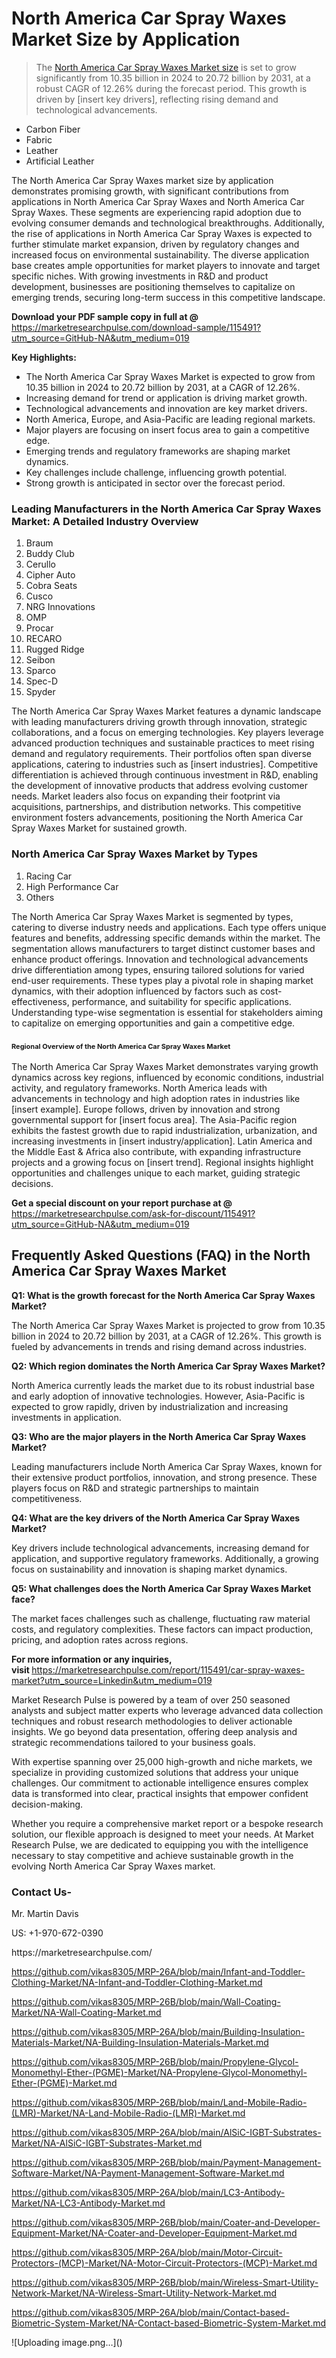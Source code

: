 <h1>North America Car Spray Waxes Market&nbsp;Size by Application</h1><blockquote><p>The <a href="https://marketresearchpulse.com/download-sample/115491?utm_source=GitHub-NA&amp;utm_medium=019">North America Car Spray Waxes Market size</a> is set to grow significantly from 10.35 billion in 2024 to 20.72 billion by 2031, at a robust CAGR of 12.26% during the forecast period. This growth is driven by [insert key drivers], reflecting rising demand and technological advancements.</p></blockquote><ul><li>Carbon Fiber<li> Fabric<li> Leather<li> Artificial Leather</li></ul><p>The North America Car Spray Waxes market size by application demonstrates promising growth, with significant contributions from applications in North America Car Spray Waxes and North America Car Spray Waxes. These segments are experiencing rapid adoption due to evolving consumer demands and technological breakthroughs. Additionally, the rise of applications in North America Car Spray Waxes is expected to further stimulate market expansion, driven by regulatory changes and increased focus on environmental sustainability. The diverse application base creates ample opportunities for market players to innovate and target specific niches. With growing investments in R&D and product development, businesses are positioning themselves to capitalize on emerging trends, securing long-term success in this competitive landscape.</p><p><strong>Download your PDF sample copy in full at @ </strong><a href="https://marketresearchpulse.com/download-sample/115491?utm_source=GitHub-NA&amp;utm_medium=019">https://marketresearchpulse.com/download-sample/115491?utm_source=GitHub-NA&amp;utm_medium=019</a></p><p><strong>Key Highlights: </strong></p><ul><li>The North America Car Spray Waxes Market is expected to grow from 10.35 billion in 2024 to 20.72 billion by 2031, at a CAGR of 12.26%.</li><li>Increasing demand for trend or application is driving market growth.</li><li>Technological advancements and innovation are key market drivers.</li><li>North America, Europe, and Asia-Pacific are leading regional markets.</li><li>Major players are focusing on insert focus area to gain a competitive edge.</li><li>Emerging trends and regulatory frameworks are shaping market dynamics.</li><li>Key challenges include challenge, influencing growth potential.</li><li>Strong growth is anticipated in sector over the forecast period.</li></ul><h3>Leading Manufacturers in the North America Car Spray Waxes Market: A Detailed Industry Overview</h3><ol><li>Braum</li><li>Buddy Club</li><li>Cerullo</li><li>Cipher Auto</li><li>Cobra Seats</li><li>Cusco</li><li>NRG Innovations</li><li>OMP</li><li>Procar</li><li>RECARO</li><li>Rugged Ridge</li><li>Seibon</li><li>Sparco</li><li>Spec-D</li><li>Spyder</li></ol><div class="flex max-w-full flex-col flex-grow"><div class="min-h-8 text-message flex w-full flex-col items-end gap-2 whitespace-normal break-words [.text-message+&amp;]:mt-5" dir="auto" data-message-author-role="assistant" data-message-id="fd8432e4-4910-450d-b182-61b7bfb0a01f" data-message-model-slug="gpt-4o"><div class="flex w-full flex-col gap-1 empty:hidden first:pt-[3px]"><div class="markdown prose w-full break-words dark:prose-invert light"><p>The North America Car Spray Waxes Market features a dynamic landscape with leading manufacturers driving growth through innovation, strategic collaborations, and a focus on emerging technologies. Key players leverage advanced production techniques and sustainable practices to meet rising demand and regulatory requirements. Their portfolios often span diverse applications, catering to industries such as [insert industries]. Competitive differentiation is achieved through continuous investment in R&amp;D, enabling the development of innovative products that address evolving customer needs. Market leaders also focus on expanding their footprint via acquisitions, partnerships, and distribution networks. This competitive environment fosters advancements, positioning the North America Car Spray Waxes Market for sustained growth.</p></div></div></div></div><h3>North America Car Spray Waxes Market by Types</h3><ol><li>Racing Car<li> High Performance Car<li> Others</li></ol><div class="flex max-w-full flex-col flex-grow"><div class="min-h-8 text-message flex w-full flex-col items-end gap-2 whitespace-normal break-words [.text-message+&amp;]:mt-5" dir="auto" data-message-author-role="assistant" data-message-id="084470be-0bb7-4664-bddf-5156b4f41249" data-message-model-slug="gpt-4o-mini"><div class="flex w-full flex-col gap-1 empty:hidden first:pt-[3px]"><div class="markdown prose w-full break-words dark:prose-invert light"><p>The North America Car Spray Waxes Market is segmented by types, catering to diverse industry needs and applications. Each type offers unique features and benefits, addressing specific demands within the market. The segmentation allows manufacturers to target distinct customer bases and enhance product offerings. Innovation and technological advancements drive differentiation among types, ensuring tailored solutions for varied end-user requirements. These types play a pivotal role in shaping market dynamics, with their adoption influenced by factors such as cost-effectiveness, performance, and suitability for specific applications. Understanding type-wise segmentation is essential for stakeholders aiming to capitalize on emerging opportunities and gain a competitive edge.</p></div></div></div></div><h3><span style="font-size: 11px;">Regional Overview of the North America Car Spray Waxes Market</span></h3><div class="flex max-w-full flex-col flex-grow"><div class="min-h-8 text-message flex w-full flex-col items-end gap-2 whitespace-normal break-words [.text-message+&amp;]:mt-5" dir="auto" data-message-author-role="assistant" data-message-id="e9038762-ce64-4e30-91c9-9bd413514231" data-message-model-slug="gpt-4o-mini"><div class="flex w-full flex-col gap-1 empty:hidden first:pt-[3px]"><div class="markdown prose w-full break-words dark:prose-invert light"><p>The North America Car Spray Waxes Market demonstrates varying growth dynamics across key regions, influenced by economic conditions, industrial activity, and regulatory frameworks. North America leads with advancements in technology and high adoption rates in industries like [insert example]. Europe follows, driven by innovation and strong governmental support for [insert focus area]. The Asia-Pacific region exhibits the fastest growth due to rapid industrialization, urbanization, and increasing investments in [insert industry/application]. Latin America and the Middle East &amp; Africa also contribute, with expanding infrastructure projects and a growing focus on [insert trend]. Regional insights highlight opportunities and challenges unique to each market, guiding strategic decisions.</p></div></div></div></div><p><strong>Get a special discount on your report purchase at @ </strong><a href="https://marketresearchpulse.com/ask-for-discount/115491?utm_source=GitHub-NA&amp;utm_medium=019">https://marketresearchpulse.com/ask-for-discount/115491?utm_source=GitHub-NA&amp;utm_medium=019</a></p><h2>Frequently Asked Questions (FAQ) in the North America Car Spray Waxes Market</h2><p><strong>Q1: What is the growth forecast for the North America Car Spray Waxes Market?</strong></p><p>The North America Car Spray Waxes Market is projected to grow from 10.35 billion in 2024 to 20.72 billion by 2031, at a CAGR of 12.26%. This growth is fueled by advancements in trends and rising demand across industries.</p><p><strong>Q2: Which region dominates the North America Car Spray Waxes Market?</strong></p><p>North America currently leads the market due to its robust industrial base and early adoption of innovative technologies. However, Asia-Pacific is expected to grow rapidly, driven by industrialization and increasing investments in application.</p><p><strong>Q3: Who are the major players in the North America Car Spray Waxes Market?</strong></p><p>Leading manufacturers include North America Car Spray Waxes, known for their extensive product portfolios, innovation, and strong presence. These players focus on R&amp;D and strategic partnerships to maintain competitiveness.</p><p><strong>Q4: What are the key drivers of the North America Car Spray Waxes Market?</strong></p><p>Key drivers include technological advancements, increasing demand for application, and supportive regulatory frameworks. Additionally, a growing focus on sustainability and innovation is shaping market dynamics.</p><p><strong>Q5: What challenges does the North America Car Spray Waxes Market face?</strong></p><p>The market faces challenges such as challenge, fluctuating raw material costs, and regulatory complexities. These factors can impact production, pricing, and adoption rates across regions.</p><p><strong>For more information or any inquiries, visit&nbsp;</strong><a href="https://marketresearchpulse.com/report/115491/car-spray-waxes-market?utm_source=Linkedin&utm_medium=019">https://marketresearchpulse.com/report/115491/car-spray-waxes-market?utm_source=Linkedin&utm_medium=019</a></p><p>Market Research Pulse is powered by a team of over 250 seasoned analysts and subject matter experts who leverage advanced data collection techniques and robust research methodologies to deliver actionable insights. We go beyond data presentation, offering deep analysis and strategic recommendations tailored to your business goals.</p><p>With expertise spanning over 25,000 high-growth and niche markets, we specialize in providing customized solutions that address your unique challenges. Our commitment to actionable intelligence ensures complex data is transformed into clear, practical insights that empower confident decision-making.</p><p>Whether you require a comprehensive market report or a bespoke research solution, our flexible approach is designed to meet your needs. At Market Research Pulse, we are dedicated to equipping you with the intelligence necessary to stay competitive and achieve sustainable growth in the evolving North America Car Spray Waxes market.</p><h3><strong>Contact Us-</strong></h3><p>Mr. Martin Davis</p><p>US: +1-970-672-0390</p><p>https://marketresearchpulse.com/</p><p><a href="https://github.com/vikas8305/MRP-26A/blob/main/Infant-and-Toddler-Clothing-Market/NA-Infant-and-Toddler-Clothing-Market.md">https://github.com/vikas8305/MRP-26A/blob/main/Infant-and-Toddler-Clothing-Market/NA-Infant-and-Toddler-Clothing-Market.md</a></p><p><a href="https://github.com/vikas8305/MRP-26B/blob/main/Wall-Coating-Market/NA-Wall-Coating-Market.md">https://github.com/vikas8305/MRP-26B/blob/main/Wall-Coating-Market/NA-Wall-Coating-Market.md</a></p><p><a href="https://github.com/vikas8305/MRP-26A/blob/main/Building-Insulation-Materials-Market/NA-Building-Insulation-Materials-Market.md">https://github.com/vikas8305/MRP-26A/blob/main/Building-Insulation-Materials-Market/NA-Building-Insulation-Materials-Market.md</a></p><p><a href="https://github.com/vikas8305/MRP-26B/blob/main/Propylene-Glycol-Monomethyl-Ether-(PGME)-Market/NA-Propylene-Glycol-Monomethyl-Ether-(PGME)-Market.md">https://github.com/vikas8305/MRP-26B/blob/main/Propylene-Glycol-Monomethyl-Ether-(PGME)-Market/NA-Propylene-Glycol-Monomethyl-Ether-(PGME)-Market.md</a></p><p><a href="https://github.com/vikas8305/MRP-26B/blob/main/Land-Mobile-Radio-(LMR)-Market/NA-Land-Mobile-Radio-(LMR)-Market.md">https://github.com/vikas8305/MRP-26B/blob/main/Land-Mobile-Radio-(LMR)-Market/NA-Land-Mobile-Radio-(LMR)-Market.md</a></p><p><a href="https://github.com/vikas8305/MRP-26A/blob/main/AlSiC-IGBT-Substrates-Market/NA-AlSiC-IGBT-Substrates-Market.md">https://github.com/vikas8305/MRP-26A/blob/main/AlSiC-IGBT-Substrates-Market/NA-AlSiC-IGBT-Substrates-Market.md</a></p><p><a href="https://github.com/vikas8305/MRP-26B/blob/main/Payment-Management-Software-Market/NA-Payment-Management-Software-Market.md">https://github.com/vikas8305/MRP-26B/blob/main/Payment-Management-Software-Market/NA-Payment-Management-Software-Market.md</a></p><p><a href="https://github.com/vikas8305/MRP-26A/blob/main/LC3-Antibody-Market/NA-LC3-Antibody-Market.md">https://github.com/vikas8305/MRP-26A/blob/main/LC3-Antibody-Market/NA-LC3-Antibody-Market.md</a></p><p><a href="https://github.com/vikas8305/MRP-26B/blob/main/Coater-and-Developer-Equipment-Market/NA-Coater-and-Developer-Equipment-Market.md">https://github.com/vikas8305/MRP-26B/blob/main/Coater-and-Developer-Equipment-Market/NA-Coater-and-Developer-Equipment-Market.md</a></p><p><a href="https://github.com/vikas8305/MRP-26A/blob/main/Motor-Circuit-Protectors-(MCP)-Market/NA-Motor-Circuit-Protectors-(MCP)-Market.md">https://github.com/vikas8305/MRP-26A/blob/main/Motor-Circuit-Protectors-(MCP)-Market/NA-Motor-Circuit-Protectors-(MCP)-Market.md</a></p><p><a href="https://github.com/vikas8305/MRP-26B/blob/main/Wireless-Smart-Utility-Network-Market/NA-Wireless-Smart-Utility-Network-Market.md">https://github.com/vikas8305/MRP-26B/blob/main/Wireless-Smart-Utility-Network-Market/NA-Wireless-Smart-Utility-Network-Market.md</a></p><p><a href="https://github.com/vikas8305/MRP-26A/blob/main/Contact-based-Biometric-System-Market/NA-Contact-based-Biometric-System-Market.md">https://github.com/vikas8305/MRP-26A/blob/main/Contact-based-Biometric-System-Market/NA-Contact-based-Biometric-System-Market.md</a></p>
![Uploading image.png…]()
